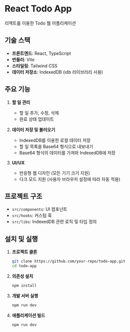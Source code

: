 # React Todo App

리액트를 이용한 Todo 웹 어플리케이션

## 기술 스택

- **프론트엔드**: React, TypeScript
- **번들러**: Vite
- **스타일링**: Tailwind CSS
- **데이터 저장소**: IndexedDB (idb 라이브러리 사용)

## 주요 기능

1. **할 일 관리**

   - 할 일 추가, 수정, 삭제
   - 완료 상태 업데이트

2. **데이터 저장 및 불러오기**

   - IndexedDB를 이용한 로컬 데이터 저장
   - 할 일 목록을 Base64 형식으로 내보내기
   - Base64 형식의 데이터를 가져와 IndexedDB에 저장

3. **UI/UX**

   - 반응형 웹 디자인 (모든 기기 크기 지원)
   - 다크 모드 지원 (사용자 브라우저 설정에 따라 자동 적용)

## 프로젝트 구조

- `src/components`: UI 컴포넌트
- `src/hooks`: 커스텀 훅
- `src/libs`: IndexedDB 관련 로직 및 타입 정의

## 설치 및 실행

1. **프로젝트 클론**

   ```bash
   git clone https://github.com/your-repo/todo-app.git
   cd todo-app
   ```

2. **의존성 설치**

   ```bash
   npm install
   ```

3. **개발 서버 실행**

   ```bash
   npm run dev
   ```

4. **애플리케이션 빌드**
   ```bash
   npm run dev
   ```
